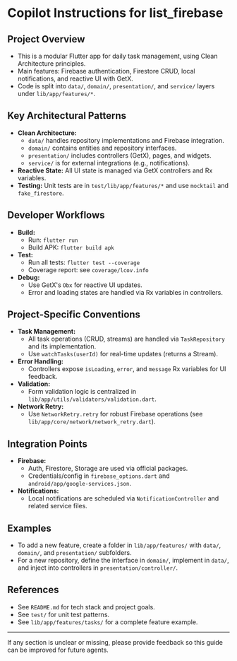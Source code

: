 # Copilot Instructions for list_firebase

## Project Overview
- This is a modular Flutter app for daily task management, using Clean Architecture principles.
- Main features: Firebase authentication, Firestore CRUD, local notifications, and reactive UI with GetX.
- Code is split into `data/`, `domain/`, `presentation/`, and `service/` layers under `lib/app/features/*`.

## Key Architectural Patterns
- **Clean Architecture:**
  - `data/` handles repository implementations and Firebase integration.
  - `domain/` contains entities and repository interfaces.
  - `presentation/` includes controllers (GetX), pages, and widgets.
  - `service/` is for external integrations (e.g., notifications).
- **Reactive State:** All UI state is managed via GetX controllers and Rx variables.
- **Testing:** Unit tests are in `test/lib/app/features/*` and use `mocktail` and `fake_firestore`.

## Developer Workflows
- **Build:**
  - Run: `flutter run`
  - Build APK: `flutter build apk`
- **Test:**
  - Run all tests: `flutter test --coverage`
  - Coverage report: see `coverage/lcov.info`
- **Debug:**
  - Use GetX's `Obx` for reactive UI updates.
  - Error and loading states are handled via Rx variables in controllers.

## Project-Specific Conventions
- **Task Management:**
  - All task operations (CRUD, streams) are handled via `TaskRepository` and its implementation.
  - Use `watchTasks(userId)` for real-time updates (returns a Stream).
- **Error Handling:**
  - Controllers expose `isLoading`, `error`, and `message` Rx variables for UI feedback.
- **Validation:**
  - Form validation logic is centralized in `lib/app/utils/validators/validation.dart`.
- **Network Retry:**
  - Use `NetworkRetry.retry` for robust Firebase operations (see `lib/app/core/network/network_retry.dart`).

## Integration Points
- **Firebase:**
  - Auth, Firestore, Storage are used via official packages.
  - Credentials/config in `firebase_options.dart` and `android/app/google-services.json`.
- **Notifications:**
  - Local notifications are scheduled via `NotificationController` and related service files.

## Examples
- To add a new feature, create a folder in `lib/app/features/` with `data/`, `domain/`, and `presentation/` subfolders.
- For a new repository, define the interface in `domain/`, implement in `data/`, and inject into controllers in `presentation/controller/`.

## References
- See `README.md` for tech stack and project goals.
- See `test/` for unit test patterns.
- See `lib/app/features/tasks/` for a complete feature example.

---

If any section is unclear or missing, please provide feedback so this guide can be improved for future agents.
